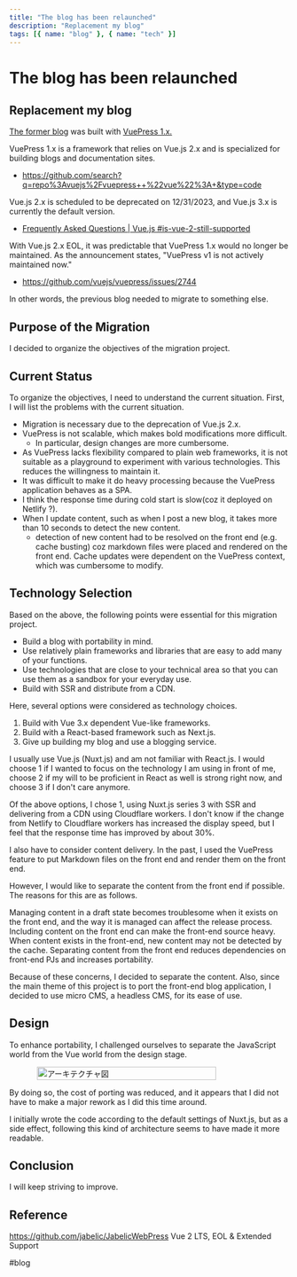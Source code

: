 ```yaml
---
title: "The blog has been relaunched"
description: "Replacement my blog"
tags: [{ name: "blog" }, { name: "tech" }]
---
```


# The blog has been relaunched

## Replacement my blog

[The former blog](https://jabelic.netlify.app/) was built with [VuePress 1.x.](https://vuepress.vuejs.org/)

VuePress 1.x is a framework that relies on Vue.js 2.x and is specialized for building blogs and documentation sites.

- https://github.com/search?q=repo%3Avuejs%2Fvuepress++%22vue%22%3A+&type=code

Vue.js 2.x is scheduled to be deprecated on 12/31/2023, and Vue.js 3.x is currently the default version.

- [Frequently Asked Questions | Vue.js #is-vue-2-still-supported](https://vuejs.org/about/faq.html#is-vue-2-still-supported)

With Vue.js 2.x EOL, it was predictable that VuePress 1.x would no longer be maintained. As the announcement states, "VuePress v1 is not actively maintained now."

- https://github.com/vuejs/vuepress/issues/2744

In other words, the previous blog needed to migrate to something else.

## Purpose of the Migration

I decided to organize the objectives of the migration project.

## Current Status

To organize the objectives, I need to understand the current situation. First, I will list the problems with the current situation.

- Migration is necessary due to the deprecation of Vue.js 2.x.
- VuePress is not scalable, which makes bold modifications more difficult.
  - In particular, design changes are more cumbersome.
- As VuePress lacks flexibility compared to plain web frameworks, it is not suitable as a playground to experiment with various technologies. This reduces the willingness to maintain it.
- It was difficult to make it do heavy processing because the VuePress application behaves as a SPA.
- I think the response time during cold start is slow(coz it deployed on Netlify ?).
- When I update content, such as when I post a new blog, it takes more than 10 seconds to detect the new content.
  - detection of new content had to be resolved on the front end (e.g. cache busting) coz markdown files were placed and rendered on the front end. Cache updates were dependent on the VuePress context, which was cumbersome to modify.

## Technology Selection

Based on the above, the following points were essential for this migration project.

- Build a blog with portability in mind.
- Use relatively plain frameworks and libraries that are easy to add many of your functions.
- Use technologies that are close to your technical area so that you can use them as a sandbox for your everyday use.
- Build with SSR and distribute from a CDN.

Here, several options were considered as technology choices.

1. Build with Vue 3.x dependent Vue-like frameworks.
2. Build with a React-based framework such as Next.js.
3. Give up building my blog and use a blogging service.

I usually use Vue.js (Nuxt.js) and am not familiar with React.js. I would choose 1 if I wanted to focus on the technology I am using in front of me, choose 2 if my will to be proficient in React as well is strong right now, and choose 3 if I don't care anymore.

Of the above options, I chose 1, using Nuxt.js series 3 with SSR and delivering from a CDN using Cloudflare workers. I don't know if the change from Netlify to Cloudflare workers has increased the display speed, but I feel that the response time has improved by about 30%.

I also have to consider content delivery. In the past, I used the VuePress feature to put Markdown files on the front end and render them on the front end.

However, I would like to separate the content from the front end if possible. The reasons for this are as follows.

Managing content in a draft state becomes troublesome when it exists on the front end, and the way it is managed can affect the release process.
Including content on the front end can make the front-end source heavy.
When content exists in the front-end, new content may not be detected by the cache.
Separating content from the front end reduces dependencies on front-end PJs and increases portability.

Because of these concerns, I decided to separate the content. Also, since the main theme of this project is to port the front-end blog application, I decided to use micro CMS, a headless CMS, for its ease of use.

## Design

To enhance portability, I challenged ourselves to separate the JavaScript world from the Vue world from the design stage.

<div style="display:flex; justify-content:center">
<img src="/image/jabelicwebpress-arch.png" alt="アーキテクチャ図" width=80% />
</div>

By doing so, the cost of porting was reduced, and it appears that I did not have to make a major rework as I did this time around.

I initially wrote the code according to the default settings of Nuxt.js, but as a side effect, following this kind of architecture seems to have made it more readable.

## Conclusion

I will keep striving to improve.

## Reference

https://github.com/jabelic/JabelicWebPress
Vue 2 LTS, EOL & Extended Support

#blog
